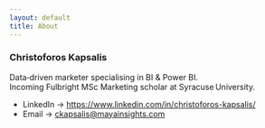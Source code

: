 ```yaml
---
layout: default
title: About
---
```


### Christoforos Kapsalis  

Data‑driven marketer specialising in BI & Power BI.  
Incoming Fulbright MSc Marketing scholar at Syracuse University.

* LinkedIn → <https://www.linkedin.com/in/christoforos-kapsalis/>  
* Email → ckapsalis@mayainsights.com

